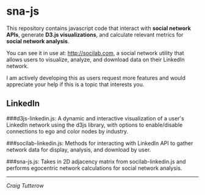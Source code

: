 sna-js
======

This repository contains javascript code that interact with **social network APIs**, generate **D3.js visualizations**, and calculate relevant metrics for **social network analysis**. 

You can see it in use at: http://socilab.com, a social network utility that allows users to visualize, analyze, and download data on their LinkedIn network.

I am actively developing this as users request more features and would appreciate your help if this is a topic that interests you.

LinkedIn
------
###d3js-linkedin.js:
A dynamic and interactive visualization of a user's LinkedIn network using the d3js library, with options to enable/disable connections to ego and color nodes by industry.

###socilab-linkedin.js:
Methods for interacting with LinkedIn API to gather network data for display, analysis, and download by user.

###sna-js.js:
Takes in 2D adjacency matrix from socilab-linkedin.js and performs egocentric network calculations for social network analysis.


----
*Craig Tutterow*
